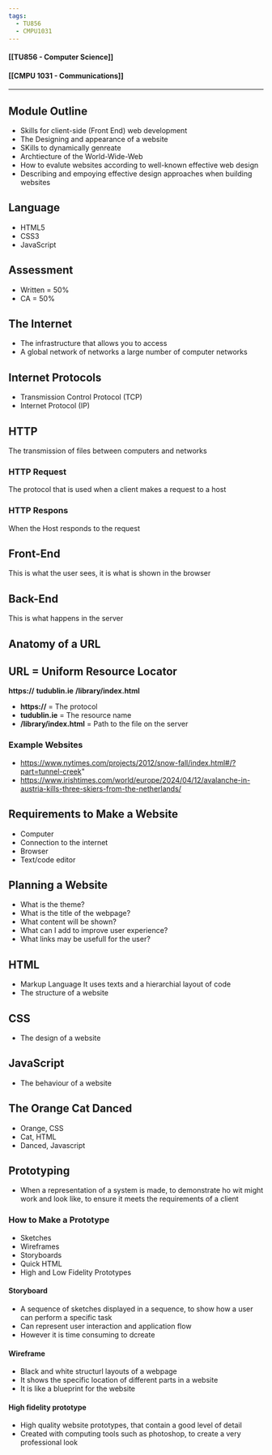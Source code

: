 ```yaml
---
tags:
  - TU856
  - CMPU1031
---
```

#### [[TU856 - Computer Science]]
#### [[CMPU 1031  - Communications]]

---

##  Module Outline
- Skills for client-side (Front End) web development
- The Designing and appearance of a website
- SKills to dynamically genreate
- Archtiecture of the World-Wide-Web
- How to evalute websites according to well-known effective web design
- Describing and empoying effective design approaches when building websites
## Language
- HTML5
- CSS3
- JavaScript
## Assessment
- Written = 50%
- CA = 50%

## The Internet
- The infrastructure that allows you to access 
- A global network of networks a large number of computer networks

## Internet Protocols
- Transmission Control Protocol (TCP)
- Internet Protocol (IP)

## HTTP
The transmission of files between computers and networks
### HTTP Request
The protocol that is used when a client makes a request to a host
### HTTP Respons
When the Host responds to the request

## Front-End
This is what the user sees, it is what is shown in the browser

## Back-End
This is what happens in the server

## Anatomy of a URL
URL = Uniform Resource Locator
-
**https://**   **tudublin.ie**   **/library/index.html**
- **https://** = The protocol
- **tudublin.ie** = The resource name
- **/library/index.html** = Path to the file on the server

### Example Websites
- https://www.nytimes.com/projects/2012/snow-fall/index.html#/?part=tunnel-creek" 
- https://www.irishtimes.com/world/europe/2024/04/12/avalanche-in-austria-kills-three-skiers-from-the-netherlands/

## Requirements to Make a Website
- Computer
- Connection to the internet
- Browser
- Text/code editor

## Planning a Website
- What is the theme?
- What is the title of the webpage?
- What content will be shown?
- What can I add to improve user experience?
- What links may be usefull for the user?

## HTML
- Markup Language
  It uses texts and a hierarchial layout of code
- The structure of a website

## CSS
- The design of a website

## JavaScript
- The behaviour of a website

## The Orange Cat Danced
- Orange, CSS 
- Cat, HTML
- Danced, Javascript

## Prototyping
- When a representation of a system is made, to demonstrate ho wit might work and look like, to ensure it meets the requirements of a client

### How to Make a Prototype
- Sketches
- Wireframes
- Storyboards
- Quick HTML
- High and Low Fidelity Prototypes

#### Storyboard
- A sequence of sketches displayed in a sequence, to show how a user can perform a specific task
- Can represent user interaction and application flow
- However it is time consuming to dcreate

#### Wireframe
- Black and white structurl layouts of a webpage
- It shows the specific location of different parts in a website
- It is like a blueprint for the website

#### High fidelity prototype
- High quality website prototypes, that contain a good level of detail
- Created with computing tools such as photoshop, to create a very professional look



